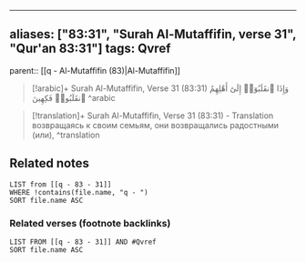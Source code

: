 
---
aliases: ["83:31", "Surah Al-Mutaffifin, verse 31", "Qur'an 83:31"]
tags: Qvref
---

parent:: [[q - Al-Mutaffifin (83)|Al-Mutaffifin]]

> [!arabic]+ Surah Al-Mutaffifin, Verse 31 (83:31)
> <span class="quran-arabic">وَإِذَا ٱنقَلَبُوٓا۟ إِلَىٰٓ أَهْلِهِمُ ٱنقَلَبُوا۟ فَكِهِينَ</span>
^arabic

> [!translation]+ Surah Al-Mutaffifin, Verse 31 (83:31) - Translation
> возвращаясь к своим семьям, они возвращались радостными (или),
^translation



## Related notes
```dataview
LIST from [[q - 83 - 31]]
WHERE !contains(file.name, "q - ")
SORT file.name ASC
```

### Related verses (footnote backlinks)
```dataview
LIST FROM [[q - 83 - 31]] AND #Qvref
SORT file.name ASC
```

